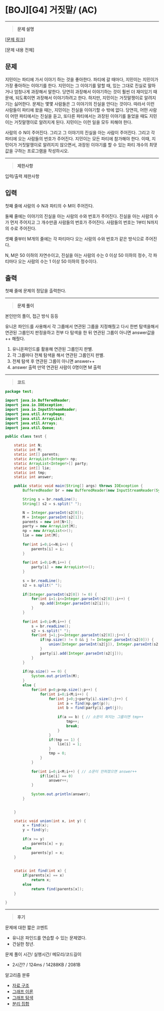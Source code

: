 # [BOJ][G4] 거짓말/ (AC)

---

> **문제 설명**
> 

[[문제 링크](https://www.acmicpc.net/problem/1043)]

[문제 내용 전체]

## 문제

지민이는 파티에 가서 이야기 하는 것을 좋아한다. 파티에 갈 때마다, 지민이는 지민이가 가장 좋아하는 이야기를 한다. 지민이는 그 이야기를 말할 때, 있는 그대로 진실로 말하거나 엄청나게 과장해서 말한다. 당연히 과장해서 이야기하는 것이 훨씬 더 재미있기 때문에, 되도록이면 과장해서 이야기하려고 한다. 하지만, 지민이는 거짓말쟁이로 알려지기는 싫어한다. 문제는 몇몇 사람들은 그 이야기의 진실을 안다는 것이다. 따라서 이런 사람들이 파티에 왔을 때는, 지민이는 진실을 이야기할 수 밖에 없다. 당연히, 어떤 사람이 어떤 파티에서는 진실을 듣고, 또다른 파티에서는 과장된 이야기를 들었을 때도 지민이는 거짓말쟁이로 알려지게 된다. 지민이는 이런 일을 모두 피해야 한다.

사람의 수 N이 주어진다. 그리고 그 이야기의 진실을 아는 사람이 주어진다. 그리고 각 파티에 오는 사람들의 번호가 주어진다. 지민이는 모든 파티에 참가해야 한다. 이때, 지민이가 거짓말쟁이로 알려지지 않으면서, 과장된 이야기를 할 수 있는 파티 개수의 최댓값을 구하는 프로그램을 작성하시오.

---

> **제한사항**
> 

입력/출력 제한사항

## 입력

첫째 줄에 사람의 수 N과 파티의 수 M이 주어진다.

둘째 줄에는 이야기의 진실을 아는 사람의 수와 번호가 주어진다. 진실을 아는 사람의 수가 먼저 주어지고 그 개수만큼 사람들의 번호가 주어진다. 사람들의 번호는 1부터 N까지의 수로 주어진다.

셋째 줄부터 M개의 줄에는 각 파티마다 오는 사람의 수와 번호가 같은 방식으로 주어진다.

N, M은 50 이하의 자연수이고, 진실을 아는 사람의 수는 0 이상 50 이하의 정수, 각 파티마다 오는 사람의 수는 1 이상 50 이하의 정수이다.

## 출력

첫째 줄에 문제의 정답을 출력한다.

---

> **문제 풀이**
> 

본인만의 풀이, 접근 방식 등등

유니온 파인드를 사용해서 각 그룹에서 연관된 그룹을 지정해줬고 다시 한번 탐색을해서 연관된 그룹인지 판정을하고 전부 다 탐색을 한 뒤 연관된 그룹이 아니면 answer값을 ++ 해줬다.

1. 유니온파인드를 활용해 연관된 그룹인지 판별.
2. 각 그룹마다 전체 탐색을 해서 연관된 그룹인지 판별.
3. 전체 탐색 후 연관된 그룹이 아니면 answer++
4. answer 출력 만약 연관된 사람이 0명이면 M 출력

---

> **코드**
> 

```java
package test;

import java.io.BufferedReader;
import java.io.IOException;
import java.io.InputStreamReader;
import java.util.ArrayDeque;
import java.util.ArrayList;
import java.util.Arrays;
import java.util.Queue;

public class test {

	static int N;
	static int M;
	static int[] parents;
	static ArrayList<Integer> np;
	static ArrayList<Integer>[] party;
	static int[] lie;
	static int tmp;
	static int answer;

	public static void main(String[] args) throws IOException {
		BufferedReader br = new BufferedReader(new InputStreamReader(System.in));

		String s = br.readLine();
		String[] s2 = s.split(" ");

		N = Integer.parseInt(s2[0]);
		M = Integer.parseInt(s2[1]);
		parents = new int[N+1];
		party = new ArrayList[M];
		np = new ArrayList<>();
		lie = new int[M];
		
		for(int i=0;i<=N;i++) {
			parents[i] = i;
		}
		
		for(int i=0;i<M;i++) {
			party[i] = new ArrayList<>();
		}
		
		s = br.readLine();
		s2 = s.split(" ");
		
		if(Integer.parseInt(s2[0]) != 0) {
			for(int i=1;i<=Integer.parseInt(s2[0]);i++) {
				np.add(Integer.parseInt(s2[i]));
			}
		}
		
		for(int i=0;i<M;i++) {
			s = br.readLine();
			s2 = s.split(" ");
			for(int j=1;j<=Integer.parseInt(s2[0]);j++) {
				if(np.size() != 0 && j != Integer.parseInt(s2[0])) {
					union(Integer.parseInt(s2[j]), Integer.parseInt(s2[j+1]));
				}
				party[i].add(Integer.parseInt(s2[j]));
			}
		}
		
		if(np.size() == 0) {
			System.out.println(M);
		}
		else {
			for(int p=0;p<np.size();p++) {
				for(int i=0;i<M;i++) {
					for(int j=0;j<party[i].size();j++) {
						int a = find(np.get(p));
						int b = find(party[i].get(j));
						
						if(a == b) { // 소문이 퍼지는 그룹이면 tmp++
							tmp++;
							break;
						}
					}
					if(tmp == 1) {
						lie[i] = 1;
					}
					tmp = 0;
				}
			}
			
			for(int i=0;i<M;i++) { // 소문이 안퍼졌으면 answer++
				if(lie[i] == 0)
					answer++;
			}
			
			System.out.println(answer);
		}
		

	}

	static void union(int x, int y) {
		x = find(x);
		y = find(y);
		
		if(x >= y)
			parents[x] = y;
		else
			parents[y] = x;
	}
	
	
	static int find(int x) {
		if(parents[x] == x)
			return x;
		else
			return find(parents[x]);
	}
	
}

```

---

> **후기**
> 

문제에 대한 짧은 코멘트

- 유니온 파인드를 연습할 수 있는 문제였다.
- 건실한 청년.

문제 풀이 시간/ 실행시간/ 메모리/코드길이

- 2시간? / 124ms / 14288KB / 2081B

알고리즘 분류

- [자료 구조](https://www.acmicpc.net/problem/tag/175)
- [그래프 이론](https://www.acmicpc.net/problem/tag/7)
- [그래프 탐색](https://www.acmicpc.net/problem/tag/11)
- [분리 집합](https://www.acmicpc.net/problem/tag/81)